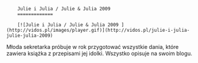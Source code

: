 
        Julie i Julia / Julie & Julia 2009 
        =============
        
        [![Julie i Julia / Julie & Julia 2009 ](http://vidos.pl/images/player.gif)](http://vidos.pl/julie-i-julia-julie-julia-2009)
        
        
 Młoda sekretarka próbuje w rok przygotować wszystkie dania, które zawiera książka z przepisami jej idolki. Wszystko opisuje na swoim blogu.
    